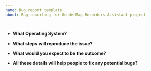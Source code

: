 ```yaml
---
name: Bug report template
about: Bug reporting for GenderMag Recorders Assistant project

---
```


* **What Operating System?**

* **What steps will reproduce the issue?**

* **What would you expect to be the outcome?**

* **All these details will help people to fix any potential bugs?**
